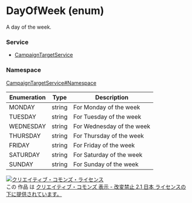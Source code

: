 # DayOfWeek (enum)
A day of the week.

### Service
+ [CampaignTargetService](../../services/CampaignTargetService.md)

### Namespace
[CampaignTargetService#Namespace](../../services/CampaignTargetService.md#namespace)

| Enumeration | Type | Description |
|---|---|---|
| MONDAY| string| For Monday of the week |
| TUESDAY| string| For Tuesday of the week |
| WEDNESDAY| string| For Wednesday of the week |
| THURSDAY| string| For Thursday of the week |
| FRIDAY| string| For Friday of the week |
| SATURDAY| string| For Saturday of the week |
| SUNDAY| string| For Sunday of the week |

<a rel="license" href="http://creativecommons.org/licenses/by-nd/2.1/jp/"><img alt="クリエイティブ・コモンズ・ライセンス" style="border-width:0" src="https://i.creativecommons.org/l/by-nd/2.1/jp/88x31.png" /></a><br />この 作品 は <a rel="license" href="http://creativecommons.org/licenses/by-nd/2.1/jp/">クリエイティブ・コモンズ 表示 - 改変禁止 2.1 日本 ライセンスの下に提供されています。</a>
